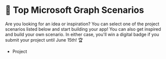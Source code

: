 # 📃 Top Microsoft Graph Scenarios

Are you looking for an idea or inspiration? You can select one of the project scenarios listed below and start building your app! You can also get inspired and build your own scenario. In either case, you'll win a digital badge if you submit your project until June 15th! 🏆

* Project